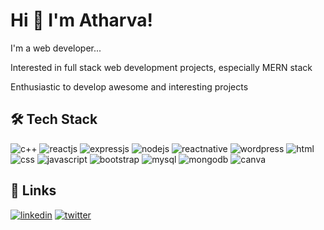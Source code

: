 
# Hi 👋 I'm Atharva!

I'm a web developer...

Interested in full stack web development projects, especially MERN stack

Enthusiastic to develop awesome and interesting projects
## 🛠 Tech Stack
![c++](https://img.shields.io/badge/C++-darkblue?style=for-the-badge&logo=cplusplus)
![reactjs](https://img.shields.io/badge/reactjs-blue?style=for-the-badge&logo=react&logoColor=Yellow&labelColor=rgb)
![expressjs](https://img.shields.io/badge/expressjs-yellow?style=for-the-badge&logo=express
)
![nodejs](https://img.shields.io/badge/nodejs-green?style=for-the-badge&logo=node.js
)
![reactnative](https://img.shields.io/badge/reactnative-grey?style=for-the-badge&logo=react
)
![wordpress](https://img.shields.io/badge/wordpress-blue?style=for-the-badge&logo=wordpress)
![html](https://img.shields.io/badge/html5-orange?style=for-the-badge&logo=html5)
![css](https://img.shields.io/badge/css3-blue?style=for-the-badge&logo=css3)
![javascript](https://img.shields.io/badge/javascript-black?style=for-the-badge&logo=javascript)
![bootstrap](https://img.shields.io/badge/bootstrap-563d7c?style=for-the-badge&logo=bootstrap)
![mysql](https://img.shields.io/badge/MySQL-goldenrod?style=for-the-badge&logo=mysql)
![mongodb](https://img.shields.io/badge/MongoDB-black?style=for-the-badge&logo=mongodb)
![canva](https://img.shields.io/badge/canva-navy?style=for-the-badge&logo=canva)
## 🔗 Links
[![linkedin](https://img.shields.io/badge/linkedin-0A66C2?style=for-the-badge&logo=linkedin&logoColor=white)](https://www.linkedin.com/in/atharva-sayankar-407223264)
[![twitter](https://img.shields.io/badge/github-black?style=for-the-badge&logo=github&logoColor=white)](https://github.com/AtharvaSayankar)


<!--
**AtharvaSayankar/atharvasayankar** is a ✨ _special_ ✨ repository because its `README.md` (this file) appears on your GitHub profile.

Here are some ideas to get you started:

- 🔭 I’m currently working on ...
- 🌱 I’m currently learning ...
- 👯 I’m looking to collaborate on ...
- 🤔 I’m looking for help with ...
- 💬 Ask me about ...
- 📫 How to reach me: ...
- 😄 Pronouns: ...
- ⚡ Fun fact: ...
-->
